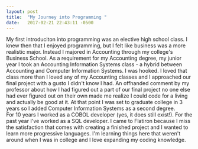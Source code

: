 ```yaml
---
layout: post
title:  "My Journey into Programming "
date:   2017-02-21 22:43:11 -0500
---
```



My first introduciton into programming was an elective high school class. I knew then that I enjoyed programming, but I felt like business was a more realistic major.  Instead I majored in Accounting through my college's Business School.  As a requirement for my Accounting degree, my junior year I took an Accounting Information Systems class - a hybrid between Accounting and Computer Information Systems.  I was hooked.  I loved that class more than I loved any of my Accounting classes and I approached our final project with a gusto I didn't know I had.  An offhanded comment by my professor about how I had figured out a part of our final project no one else had ever figured out on their own made me realize I could code for a living and actually be good at it. At that point I was set to graduate college in 3 years so I added Computer Information Systems as a second degree. 
<br>
For 10 years I worked as a COBOL developer (yes, it does still exist!).  For the past year I've worked as a SQL developer.  I came to Flatiron because I miss the satisfaction that comes with creating a finished project and I wanted to learn more progressive languages.  I'm learning things here that weren't around when I was in college and I love expanding my coding knowledge.
